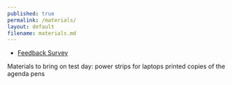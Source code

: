 ```yaml
---
published: true
permalink: /materials/
layout: default
filename: materials.md
---
```


* [Feedback Survey](https://docs.google.com/spreadsheet/viewform?fromEmail=true&formkey=dHRkRnlFUzRyY0thWktoT09PSy1iWmc6MA)


Materials to bring on test day:
power strips for laptops
printed copies of the agenda 
pens
